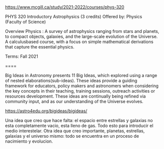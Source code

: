 https://www.mcgill.ca/study/2021-2022/courses/phys-320

PHYS 320 Introductory Astrophysics (3 credits)
Offered by: Physics (Faculty of Science)

Overview
Physics : A survey of astrophysics ranging from stars and planets, to compact objects, galaxies, and the large-scale evolution of the Universe. A calculusbased course, with a focus on simple mathematical derivations that capture the essential physics.

Terms: Fall 2021

====

Big Ideas in Astronomy presents 11 Big Ideas, which explored using a range of nested elaborations(sub-ideas). These ideas provide a guiding framework for educators, policy makers and astronomers when considering the key concepts in their teaching, training sessions, outreach activities or resources development. These ideas are continually being refined via community input, and as our understanding of the Universe evolves.


https://astro4edu.org/bigideas/bigideas/

Una idea que creo que hace falta: el espacio entre estrellas y galaxias no esta completamente vacio, esta lleno de gas. Todo esto para introducir el medio interestelar.
Otra idea que creo importante, planetas, estrellas, galaxias y el universo mismo: todo se encuentra en un proceso de nacimiento y evolucion.
